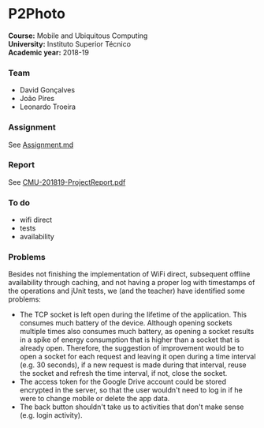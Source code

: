 # P2Photo

**Course:** Mobile and Ubiquitous Computing  
**University:** Instituto Superior Técnico  
**Academic year:** 2018-19

### Team

- David Gonçalves
- João Pires
- Leonardo Troeira

### Assignment

See [Assignment.md](documentation/Assignment.md)

### Report

See [CMU-201819-ProjectReport.pdf](documentation/CMU-201819-ProjectReport.pdf)

### To do

- wifi direct
- tests
- availability

### Problems

Besides not finishing the implementation of WiFi direct, subsequent offline availability through caching, and not having a proper log with timestamps of the operations and jUnit tests, we (and the teacher) have identified some problems:

- The TCP socket is left open during the lifetime of the application. This consumes much battery of the device. Although opening sockets multiple times also consumes much battery, as opening a socket results in a spike of energy consumption that is higher than a socket that is already open. Therefore, the suggestion of improvement would be to open a socket for each request and leaving it open during a time interval (e.g. 30 seconds), if a new request is made during that interval, reuse the socket and refresh the time interval, if not, close the socket.
- The access token for the Google Drive account could be stored encrypted in the server, so that the user wouldn't need to log in if he were to change mobile or delete the app data.
- The back button shouldn't take us to activities that don't make sense (e.g. login activity).